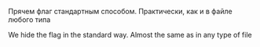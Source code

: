 Прячем флаг стандартным способом. Практически, как и в файле любого типа

We hide the flag in the standard way. Almost the same as in any type of file

